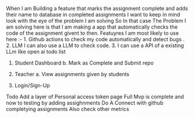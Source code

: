 When I am Building a feature that marks the assignment complete and adds their name to database in completed assignments I want to keep in mind look with the eye of the problem I am solving
So In that case The Problem I am solving here is that I am making a app that automatically checks the code of the assignment givent to then.
 Featuyres I am most likely to use here :-
     1. Github actions to check my code automatically and detect bugs .
     2. LLM I can also use a LLM to check code.
     3. I can use a API of a existing LLm like open ai 
todo list 
1. Student Dashboard
       b. Mark as Complete and Submit repo 
       
2. Teacher 
      a. View assignments given by students

3. Login/Sign-Up

Todo
Add a layer of Personal access token page
Full Mvp is complete and now to testing by adding assighnments
Do A Connect with github 
completying assignments
Also check other metrics 